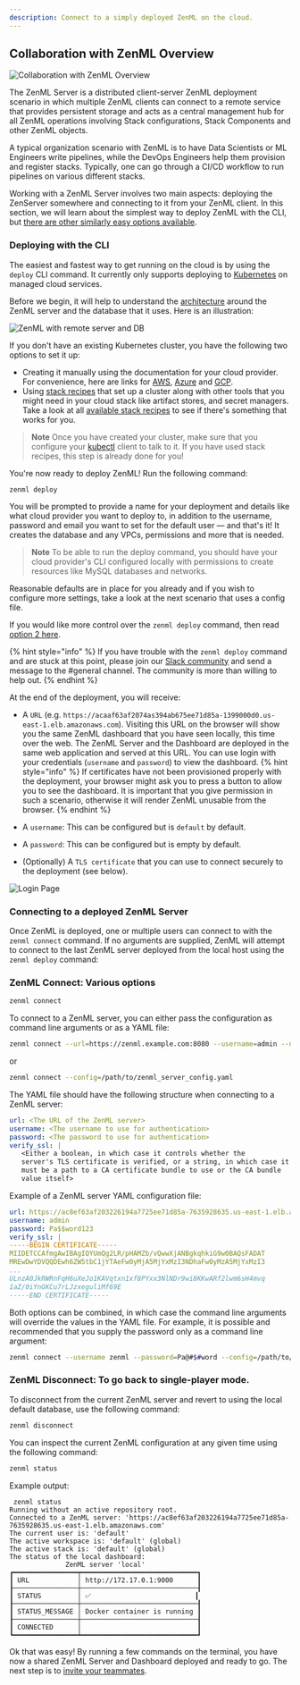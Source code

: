 ```yaml
---
description: Connect to a simply deployed ZenML on the cloud.
---
```


## Collaboration with ZenML Overview

![Collaboration with ZenML Overview](../../assets/starter_guide/collaboration/04_cloud_collaboration_overview.png)

The ZenML Server is a distributed client-server ZenML deployment scenario in which multiple ZenML clients can connect to a remote service that provides persistent storage and acts as a central management hub for all ZenML operations involving Stack configurations, Stack Components and other ZenML objects.

A typical organization scenario with ZenML is to have Data Scientists or ML Engineers write pipelines, while the DevOps Engineers help them provision and
register stacks. Typically, one can go through a CI/CD workflow to run pipelines on various different stacks.

Working with a ZenML Server involves two main aspects: deploying the ZenServer somewhere and connecting to it from your ZenML client. In this section, we will learn about the simplest way to deploy ZenML with the CLI, but [there are other similarly easy options available](../../getting-started/deploying-zenml/deploying-zenml.md).

### Deploying with the CLI

The easiest and fastest way to get running on the cloud is by using the `deploy` CLI command. It currently only supports deploying to [Kubernetes](https://kubernetes.io/) on managed cloud services. 

Before we begin, it will help to understand the [architecture](../../getting-started/deploying-zenml/deploying-zenml.md#scenario-3-server-and-database-hosted-in-the-cloud) around the ZenML server and the database that it uses. Here is an illustration:

![ZenML with remote server and DB](../../assets/getting_started/Scenario3.1.png)

If you don't have an existing Kubernetes cluster, you have the following two options to set it up:

- Creating it manually using the documentation for your cloud provider. For convenience, here are links for [AWS](https://docs.aws.amazon.com/eks/latest/userguide/create-cluster.html), [Azure](https://learn.microsoft.com/en-us/azure/aks/learn/quick-kubernetes-deploy-portal?tabs=azure-cli) and [GCP](https://cloud.google.com/kubernetes-engine/docs/how-to/creating-a-zonal-cluster#before_you_begin).
- Using [stack recipes](../../advanced-guide/practical/stack-recipes.md) that set up a cluster along with other tools that you might need in your cloud stack like artifact stores, and secret managers. Take a look at all [available stack recipes](https://github.com/zenml-io/mlops-stacks#-list-of-recipes) to see if there's something that works for you.

> **Note**
> Once you have created your cluster, make sure that you configure your [kubectl](https://kubernetes.io/docs/tasks/tools/#kubectl) client to talk to it. If you have used stack recipes, this step is already done for you!

You're now ready to deploy ZenML! Run the following command:
```
zenml deploy
```

You will be prompted to provide a name for your deployment and details like what cloud provider you want to deploy to, in addition to the username, password and email you want to set for the default user — and that's it! It creates the database and any VPCs, permissions and more that is needed.

> **Note**
> To be able to run the deploy command, you should have your cloud provider's CLI configured locally with permissions to create resources like MySQL databases and networks.

Reasonable defaults are in place for you already and if you wish to configure more settings, take a look at the next scenario that uses a config file.

If you would like more control over the `zenml deploy` command, then read [option 2 here](../../getting-started/deploying-zenml/cli.md#option-2-using-existing-cloud-resources).

{% hint style="info" %} 
If you have trouble with the `zenml deploy` command and are stuck at
this point, please join our [Slack community](https://zenml.io/slack-invite) and send a message to the #general channel. The
community is more than willing to help out.
{% endhint %}

At the end of the deployment, you will receive:

- A `URL` (e.g. `https://acaaf63af2074as394ab675ee71d85a-1399000d0.us-east-1.elb.amazonaws.com`). Visiting this URL on the browser will show you the same ZenML dashboard that you have seen locally, this time over the web. The ZenML Server and the Dashboard are deployed in the same web application and served at this URL. You can use login with your credentials (`username` and `password`) to view the dashboard.
{% hint style="info" %} 
If certificates have not been provisioned properly with the deployment, your browser might ask you to press a button to allow you
to see the dashboard. It is important that you give permission in such a scenario, otherwise it will render ZenML unusable from the browser.
{% endhint %}

- A `username`: This can be configured but is `default` by default.
- A `password`: This can be configured but is empty by default.
- (Optionally) A `TLS certificate` that you can use to connect securely to the deployment (see below).

![Login Page](../../assets/starter_guide/collaboration/00_login.png)

### Connecting to a deployed ZenML Server

Once ZenML is deployed, one or multiple users can connect to with the
`zenml connect` command. If no arguments are supplied, ZenML
will attempt to connect to the last ZenML server deployed from the local host using the `zenml deploy` command:

### ZenML Connect: Various options

```bash
zenml connect
```

To connect to a ZenML server, you can either pass the configuration as command
line arguments or as a YAML file:

```bash
zenml connect --url=https://zenml.example.com:8080 --username=admin --no-verify-ssl
```

or

```bash
zenml connect --config=/path/to/zenml_server_config.yaml
```

The YAML file should have the following structure when connecting to a ZenML
server:

```yaml
url: <The URL of the ZenML server>
username: <The username to use for authentication>
password: <The password to use for authentication>
verify_ssl: |
   <Either a boolean, in which case it controls whether the
   server's TLS certificate is verified, or a string, in which case it
   must be a path to a CA certificate bundle to use or the CA bundle
   value itself>
```

Example of a ZenML server YAML configuration file:

```yaml
url: https://ac8ef63af203226194a7725ee71d85a-7635928635.us-east-1.elb.amazonaws.com/zenml
username: admin
password: Pa$$word123
verify_ssl: |
-----BEGIN CERTIFICATE-----
MIIDETCCAfmgAwIBAgIQYUmQg2LR/pHAMZb/vQwwXjANBgkqhkiG9w0BAQsFADAT
MREwDwYDVQQDEwh6ZW5tbC1jYTAeFw0yMjA5MjYxMzI3NDhaFw0yMzA5MjYxMzI3
...
ULnzA0JkRWRnFqH6uXeJo1KAVqtxn1xf8PYxx3NlNDr9wi8KKwARf2lwm6sH4mvq
1aZ/0iYnGKCu7rLJzxeguliMf69E
-----END CERTIFICATE-----
```

Both options can be combined, in which case the command line arguments will
override the values in the YAML file. For example, it is possible and
recommended that you supply the password only as a command line argument:

```bash
zenml connect --username zenml --password=Pa@#$#word --config=/path/to/zenml_server_config.yaml
```

### ZenML Disconnect: To go back to single-player mode.

To disconnect from the current ZenML server and revert to using the local default database, use the following command:

```bash
zenml disconnect
```

You can inspect the current ZenML configuration at any given time using the
following command:

```bash
zenml status
```

Example output:

```
 zenml status
Running without an active repository root.
Connected to a ZenML server: 'https://ac8ef63af203226194a7725ee71d85a-7635928635.us-east-1.elb.amazonaws.com'
The current user is: 'default'
The active workspace is: 'default' (global)
The active stack is: 'default' (global)
The status of the local dashboard:
              ZenML server 'local'              
┏━━━━━━━━━━━━━━━━┯━━━━━━━━━━━━━━━━━━━━━━━━━━━━━┓
┃ URL            │ http://172.17.0.1:9000      ┃
┠────────────────┼─────────────────────────────┨
┃ STATUS         │ ✅                          ┃
┠────────────────┼─────────────────────────────┨
┃ STATUS_MESSAGE │ Docker container is running ┃
┠────────────────┼─────────────────────────────┨
┃ CONNECTED      │                             ┃
┗━━━━━━━━━━━━━━━━┷━━━━━━━━━━━━━━━━━━━━━━━━━━━━━┛
```

Ok that was easy! By running a few commands on the terminal, you have now a
shared ZenML Server and Dashboard deployed and ready to go. The next step is to
[invite your teammates](../collaborate/users.md).
